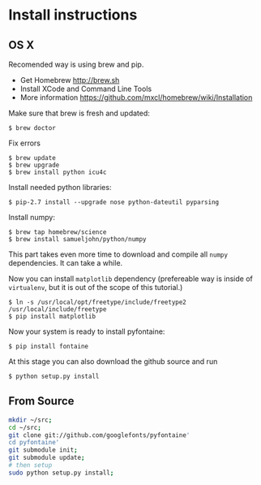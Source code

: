 # Install instructions

## OS X

Recomended way is using brew and pip.

- Get Homebrew http://brew.sh
- Install XCode and Command Line Tools 
- More information https://github.com/mxcl/homebrew/wiki/Installation

Make sure that brew is fresh and updated:
```
$ brew doctor
```
Fix errors
```
$ brew update
$ brew upgrade
$ brew install python icu4c
```
Install needed python libraries:
```
$ pip-2.7 install --upgrade nose python-dateutil pyparsing
```
Install numpy:
```
$ brew tap homebrew/science
$ brew install samueljohn/python/numpy
```
This part takes even more time to download and compile all `numpy` dependencies. It can take a while.

Now you can install `matplotlib` dependency (prefereable way is inside of `virtualenv`, but it is out of the scope of this tutorial.)
```
$ ln -s /usr/local/opt/freetype/include/freetype2 /usr/local/include/freetype
$ pip install matplotlib
```
Now your system is ready to install pyfontaine:
```
$ pip install fontaine
```
At this stage you can also download the github source and run
```
$ python setup.py install
```

## From Source

```sh
mkdir ~/src;
cd ~/src;
git clone git://github.com/googlefonts/pyfontaine'
cd pyfontaine'
git submodule init;
git submodule update;
# then setup
sudo python setup.py install;
```
